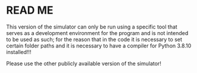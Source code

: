 # READ ME

This version of the simulator can only be run using a specific tool that serves as a development environment for the program 
and is not intended to be used as such; for the reason that in the code it is necessary to set certain folder paths and it is 
necessary to have a compiler for Python 3.8.10 installed!!!

Please use the other publicly available version of the simulator!

